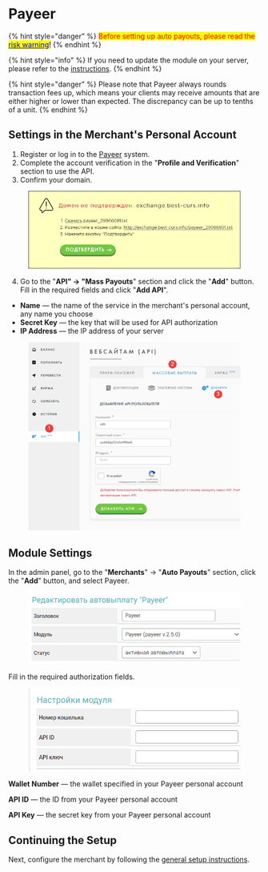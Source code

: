 # Payeer

{% hint style="danger" %}
<mark style="color:red;">Before setting up auto payouts, please read the</mark> [<mark style="color:blue;">risk warning</mark>](https://premium.gitbook.io/main/osnovnye-nastroiki/merchanty-i-avtovyplaty/avtovyplaty/preduprezhdenie-o-riskakh)<mark style="color:blue;">!</mark>
{% endhint %}

{% hint style="info" %}
If you need to update the module on your server, please refer to the [instructions](https://premium.gitbook.io/main/osnovnye-nastroiki/faq/obnovlenie-failov-skripta-na-servere/kak-obnovit-faily-na-servere#moduli-merchantov-i-avtovyplat).
{% endhint %}

{% hint style="danger" %}
Please note that Payeer always rounds transaction fees up, which means your clients may receive amounts that are either higher or lower than expected. The discrepancy can be up to tenths of a unit.
{% endhint %}

## Settings in the Merchant's Personal Account

1. Register or log in to the [Payeer](https://payeer.com/) system.
2. Complete the account verification in the "**Profile and Verification**" section to use the API.
3. Confirm your domain.

<figure><img src="../../../.gitbook/assets/image (954)_eng.png" alt="" width="524"><figcaption></figcaption></figure>

4. Go to the "**API" -> "Mass Payouts**" section and click the "**Add**" button. Fill in the required fields and click "**Add API**".

* **Name** — the name of the service in the merchant's personal account, any name you choose
* **Secret Key** — the key that will be used for API authorization
* **IP Address** — the IP address of your server

<figure><img src="../../../.gitbook/assets/image (1542)_eng.png" alt="" width="563"><figcaption></figcaption></figure>

## Module Settings

In the admin panel, go to the "**Merchants**" -> "**Auto Payouts**" section, click the "**Add**" button, and select Payeer.

<figure><img src="../../../.gitbook/assets/image (1539)_eng.png" alt="" width="490"><figcaption></figcaption></figure>

Fill in the required authorization fields.

<figure><img src="../../../.gitbook/assets/image (1540)_eng.png" alt="" width="446"><figcaption></figcaption></figure>

**Wallet Number** — the wallet specified in your Payeer personal account

**API ID** — the ID from your Payeer personal account

**API Key** — the secret key from your Payeer personal account

## Continuing the Setup

Next, configure the merchant by following the [general setup instructions](https://premium.gitbook.io/main/en/basic-settings/merchants-and-auto-payments/merchants/general-merchant-settings).